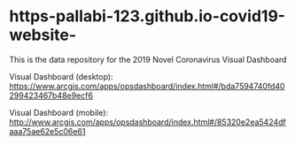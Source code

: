 # https-pallabi-123.github.io-covid19-website-
This is the data repository for the 2019 Novel Coronavirus Visual Dashboard 


Visual Dashboard (desktop): https://www.arcgis.com/apps/opsdashboard/index.html#/bda7594740fd40299423467b48e9ecf6

Visual Dashboard (mobile): http://www.arcgis.com/apps/opsdashboard/index.html#/85320e2ea5424dfaaa75ae62e5c06e61



